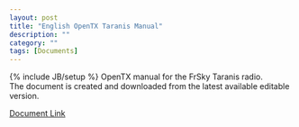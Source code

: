 ```yaml
---
layout: post
title: "English OpenTX Taranis Manual"
description: ""
category: ""
tags: [Documents]
---
```

{% include JB/setup %}
OpenTX manual for the FrSky Taranis radio.  
The document is created and downloaded from the latest available editable version.

[Document Link](https://docs.google.com/document/d/1qlh09LzxtpPt7j_aqG8yiOu2yoYMzP9XA-PJA81rDJQ/export?format=pdf)
